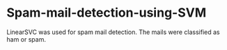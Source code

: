 # Spam-mail-detection-using-SVM
LinearSVC was used for spam mail detection. The mails were classified as ham or spam.
